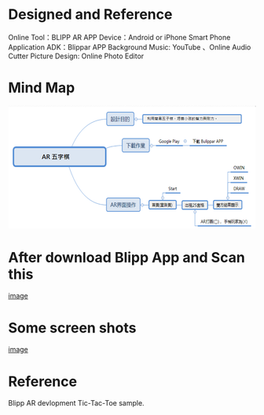 # Designed and Reference

Online Tool：BLIPP AR APP 
Device：Android or iPhone 
Smart Phone Application ADK：Blippar APP
Background Music: YouTube 、Online Audio Cutter
Picture Design: Online Photo Editor

# Mind Map
![image](https://github.com/jawei1990/OtherProject/blob/master/Project/Gobang/Image/mindMap.PNG)

# After download Blipp App and Scan this
[image](https://github.com/jawei1990/OtherProject/blob/master/Project/Gobang/Image/picScan.PNG)

# Some screen shots
[image](https://github.com/jawei1990/OtherProject/blob/master/Project/Gobang/Image/GameSatrt.PNG)

# Reference 
Blipp AR devlopment Tic-Tac-Toe sample.
